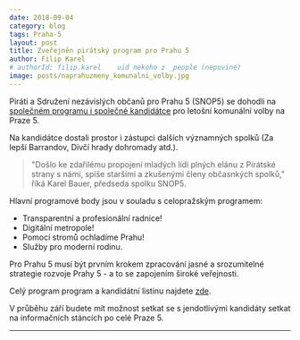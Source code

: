 ```yaml
---
date: 2018-09-04
category: blog
tags: Praha-5
layout: post
title: Zveřejněn pirátský program pro Prahu 5
author: Filip Karel
# authorId: filip.karel    uid nekoho z _people (nepoviné)
image: posts/naprahuzmeny_komunalni_volby.jpg
---
```


Piráti a Sdružení nezávislých občanů pro Prahu 5 (SNOP5) se dohodli na [společném programu i společné kandidátce](https://praha5.pirati.cz/komunalni-volby/) pro letošní komunální volby na Praze 5.

Na kandidátce dostali prostor i zástupci dalších významných spolků (Za lepší Barrandov, Dívčí hrady dohromady atd.).

> "Došlo ke zdařilému propojení mladých lidí plných elánu z Pirátské strany s námi, spíše staršími a zkušenými členy občasnkých spolků," říká Karel Bauer, předseda spolku SNOP5.

Hlavní programové body jsou v souladu s celopražským programem:
* Transparentní a profesionální radnice! 
* Digitální metropole!
* Pomocí stromů ochladíme Prahu!
* Služby pro moderní rodinu.

Pro Prahu 5 musí být prvním krokem zpracování jasné a srozumitelné strategie rozvoje Prahy 5 - a to se zapojením široké veřejnosti. 

> 

Celý program program a kandidátní listinu najdete [zde](https://praha5.pirati.cz/komunalni-volby/).

V průběhu září budete mít možnost setkat se s jendotlivými kandidáty setkat na informačních stáncích po celé Praze 5.

- - -
